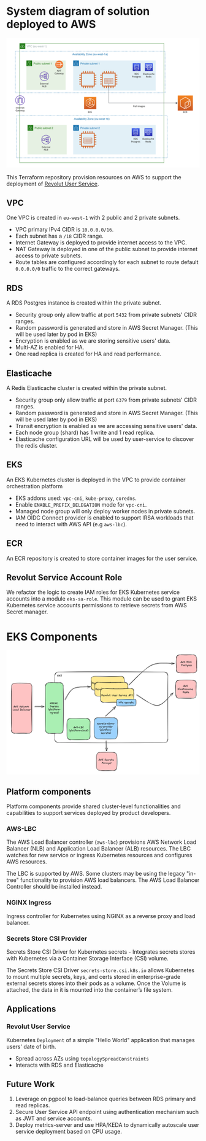 # System diagram of solution deployed to AWS

![Architecture](./architecture.png)

This Terraform repository provision resources on AWS to support the deployment of [Revolut User Service](https://github.com/awhdesmond/revolut-user-service).

## VPC

One VPC is created in `eu-west-1` with 2 public and 2 private subnets.

* VPC primary IPv4 CIDR is `10.0.0.0/16`.
* Each subnet has a `/18` CIDR range.
* Internet Gateway is deployed to provide internet access to the VPC.
* NAT Gateway is deployed in one of the public subnet to provide internet access to private subnets.
* Route tables are configured accordingly for each subnet to route default `0.0.0.0/0` traffic to the correct gateways.

## RDS

A RDS Postgres instance is created within the private subnet.

* Security group only allow traffic at port `5432` from private subnets' CIDR ranges.
* Random password is generated and store in AWS Secret Manager. (This will be used later by pod in EKS)
* Encryption is enabled as we are storing sensitive users' data.
* Multi-AZ is enabled for HA.
* One read replica is created for HA and read performance.

## Elasticache

A Redis Elasticache cluster is created within the private subnet.
* Security group only allow traffic at port `6379` from private subnets' CIDR ranges.
* Random password is generated and store in AWS Secret Manager. (This will be used later by pod in EKS)
* Transit encryption is enabled as we are accessing sensitive users' data.
* Each node group (shard) has 1 write and 1 read replica.
* Elasticache configuration URL will be used by user-service to discover the redis cluster.

## EKS

An EKS Kubernetes cluster is deployed in the VPC to provide container orchestration platform

* EKS addons used: `vpc-cni`, `kube-proxy`, `coredns`.
* Enable `ENABLE_PREFIX_DELEGATION` mode for `vpc-cni`.
* Managed node group will only deploy worker nodes in private subnets.
* IAM OIDC Connect provider is enabled to support IRSA workloads that need to interact with AWS API (e.g `aws-lbc`).

## ECR

An ECR repository is created to store container images for the user service.

## Revolut Service Account Role

We refactor the logic to create IAM roles for EKS Kubernetes service accounts into a module `eks-sa-role`. This module can be used to grant EKS Kubernetes service accounts permissions
to retrieve secrets from AWS Secret manager.

# EKS Components

![EKS](./eks.png)

## Platform components

Platform components provide shared cluster-level functionalities and capabilities to support services deployed by product developers.

### AWS-LBC

The AWS Load Balancer controller (`aws-lbc`) provisions AWS Network Load Balancer (NLB) and Application Load Balancer (ALB) resources. The LBC watches for new service or ingress Kubernetes resources and configures AWS resources.

The LBC is supported by AWS. Some clusters may be using the legacy "in-tree" functionality to provision AWS load balancers. The AWS Load Balancer Controller should be installed instead.

### NGINX Ingress

Ingress controller for Kubernetes using NGINX as a reverse proxy and load balancer.

### Secrets Store CSI Provider

Secrets Store CSI Driver for Kubernetes secrets - Integrates secrets stores with Kubernetes via a Container Storage Interface (CSI) volume.

The Secrets Store CSI Driver `secrets-store.csi.k8s.io` allows Kubernetes to mount multiple secrets, keys, and certs stored in enterprise-grade external secrets stores into their pods as a volume. Once the Volume is attached, the data in it is mounted into the container’s file system.

## Applications

### Revolut User Service

Kubernetes `Deployment` of a simple "Hello World" application that manages users' date of birth.

* Spread across AZs using `topologySpreadConstraints`
* Interacts with RDS and Elasticache


## Future Work

1. Leverage on pgpool to load-balance queries between RDS primary and read replicas.
2. Secure User Service API endpoint using authentication mechanism such as JWT and service accounts.
3. Deploy metrics-server and use HPA/KEDA to dynamically autoscale user service deployment based on CPU usage.
